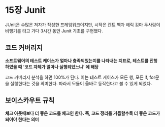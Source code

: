 # 15장  Junit

JUnit은 수많은 저자가 작성한 프레임워크이지만, 
시작은 켄트 벡과 에릭 감마 두사람이 비행기를 타고 가다 3시간 동안 Junit 기초를 구현했다.

## **코드 커버리지**

**소프트웨어의 테스트 케이스가 얼마나 충족되었는지를 나타내는 지표로, 테스트를 진행하였을 때 '코드 자체가 얼마나 실행되었느냐' 에 해당**

코드 커버리지 분석을 하면 100%가 된다. 이는 테스트 케이스가 모든 행, 모든 if, for문을 실행한다는 것을 의미한다. 따라서 모듈이 올바로 동작한다고 볼 수 있게 되었다.

## **보이스카우트 규칙**

**체크 아웃때보다 더 좋은 코드를 체크인 한다. 즉, 코드 정리를 거듭할수록 더 좋은 코드가 되어야 한다는 의미**